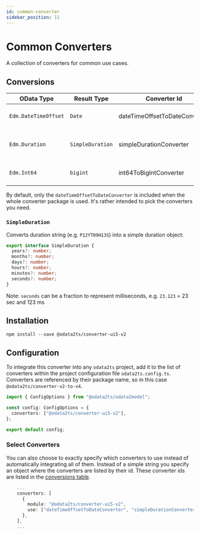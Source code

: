 ```yaml
---
id: common-converter
sidebar_position: 11
---
```


# Common Converters

A collection of converters for common use cases.

## Conversions

| OData Type           | Result Type      | Converter Id                  | Description                            |
| -------------------- | ---------------- | ----------------------------- | -------------------------------------- |
| `Edm.DateTimeOffset` | `Date`           | dateTimeOffsetToDateConverter | Conversion to JS' date instance        |
| `Edm.Duration`       | `SimpleDuration` | simpleDurationConverter       | Result type is provided by the package |
| `Edm.Int64`          | `bigint`         | int64ToBigIntConverter        | Converts to JS' built-in `bigint` type |

By default, only the `dateTimeOffsetToDateConverter` is included when the whole converter package is used.
It's rather intended to pick the converters you need.

### `SimpleDuration`

Converts duration string (e.g. `P12YT09H13S`) into a simple duration object:

```ts
export interface SimpleDuration {
  years?: number;
  months?: number;
  days?: number;
  hours?: number;
  minutes?: number;
  seconds?: number;
}
```

Note: `seconds` can be a fraction to represent milliseconds, e.g. `23.123` = 23 sec and 123 ms

## Installation

```shell npm2yarn
npm install --save @odata2ts/converter-ui5-v2
```

## Configuration

To integrate this converter into any `odata2ts` project, add it to the list of converters within the project configuration file `odata2ts.config.ts`.
Converters are referenced by their package name, so in this case `@odata2ts/converter-v2-to-v4`.

```typescript
import { ConfigOptions } from "@odata2ts/odata2model";

const config: ConfigOptions = {
  converters: ["@odata2ts/converter-ui5-v2"],
};

export default config;
```

### Select Converters

You can also choose to exactly specify which converters to use instead of automatically integrating all of them.
Instead of a simple string you specify an object where the converters are listed by their id.
These converter ids are listed in the [conversions table](#conversions).

```typescript
    ...
    converters: [
      {
        module: "@odata2ts/converter-ui5-v2",
        use: ["dateTimeOffsetToDateConverter", "simpleDurationConverter", "int64ToBigIntConverter"],
      },
    ],
    ...
```
